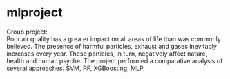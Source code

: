 # mlproject
Group project:  
Poor air quality has a greater impact on all areas of life than was commonly believed. The presence of harmful particles, exhaust and gases inevitably increases every year. These particles, in turn, negatively affect nature, health and human psyche. The project performed a comparative analysis of several approaches. SVM, RF, XGBoosting, MLP.  
